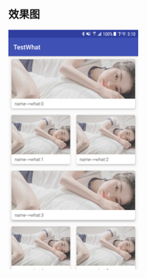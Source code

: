 效果图
---------------
<div>
<img src="https://github.com/269138004/SpanSize/blob/master/pic/Screenshot_20181115-151035.png"
  width = "260" height="480"/>
</div>